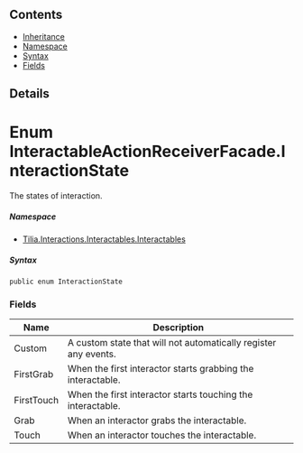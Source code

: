 ## Contents

* [Inheritance]
* [Namespace]
* [Syntax]
* [Fields]

## Details

# Enum InteractableActionReceiverFacade.InteractionState

The states of interaction.

##### Namespace

* [Tilia.Interactions.Interactables.Interactables]

##### Syntax

```
public enum InteractionState
```

### Fields

| Name | Description |
| --- | --- |
| Custom | A custom state that will not automatically register any events. |
| FirstGrab | When the first interactor starts grabbing the interactable. |
| FirstTouch | When the first interactor starts touching the interactable. |
| Grab | When an interactor grabs the interactable. |
| Touch | When an interactor touches the interactable. |

[Tilia.Interactions.Interactables.Interactables]: README.md
[Inheritance]: #Inheritance
[Namespace]: #Namespace
[Syntax]: #Syntax
[Fields]: #Fields
